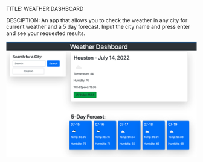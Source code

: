 TITLE: WEATHER DASHBOARD

DESCIPTION:
An app that allows you to check the weather in any city for current weather and a 5 day forecast. Input the city name and press enter and see your requested results.

![alt text](./img/weather_dashboard.png)
